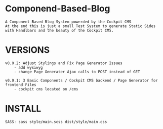 # Componend-Based-Blog
    A Component Based Blog System powerded by the Cockpit CMS
    At the end this is just a small Test System to generate Static Sides with Handlbars and the beauty of the Cockpit CMS. 

# VERSIONS
    v0.0.2: Adjust Stylings and Fix Page Generator Issues
        - add wysiwyg
        - change Page Generater Ajax calls to POST instead of GET

    v0.0.1: 3 Basic Components / Cockpit CMS backend / Page Generator for frontend Files
        - cockpit cms located on /cms

# INSTALL
    SASS: sass style/main.scss dist/style/main.css

